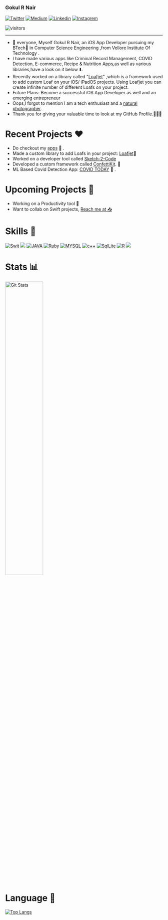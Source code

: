 ### Gokul R Nair

[![Twitter](https://img.shields.io/badge/twitter-%231DA1F2.svg?&style=for-the-badge&logo=twitter&logoColor=white)](https://twitter.com/itIsGokulNair)
[![Medium](https://img.shields.io/badge/Medium-12100E?style=for-the-badge&logo=medium&logoColor=white)](https://gokulnair-2001.medium.com)
[![Linkedin](https://img.shields.io/badge/linkedin-%230077B5.svg?&style=for-the-badge&logo=linkedin&logoColor=white)](https://www.linkedin.com/in/gokul-r-nair/)
[![Instagrem](https://img.shields.io/badge/instagram-%23E4405F.svg?&style=for-the-badge&logo=instagram&logoColor=white)](https://www.instagram.com/_gokul_r_nair_/)

![visitors](https://visitor-badge.laobi.icu/badge?page_id=gokulnair2001)

____________________________________________________________________
 
- 👋 everyone, Myself Gokul R Nair, an iOS App Developer pursuing my BTech📜 in Computer Science Engineering ,from Vellore Institute Of Technology .
- I have made various apps like Criminal Record Management, COVID Detection, E-commerce, Recipe & Nutrition Apps,as well as various libraries,have a look on it below ⬇️. 
- Recently worked on a library called "[Loafjet](https://loafjet.github.io/Loafjet/)" ,which is a framework used to add custom Loaf on your iOS/ iPadOS projects. Using Loafjet you can create infinite number of different Loafs on your project.
- Future Plans: Become a successful iOS App Developer as well and an emerging entrepreneur
- Oops,I forgot to mention I am a tech enthusiast and a [natural photographer](https://instagram.com/gokul_phoneographer?igshid=1ues44pnhixrr).   
- Thank you for giving your valuable time to look at my GitHub Profile.👨🏻‍💻 

# Recent Projects ❤️

- Do checkout my [apps](https://apps.apple.com/in/developer/gokul-nair/id1559592352) 🤩 .
- Made a custom library to add Loafs in your project: [Loafjet](https://github.com/gokulnair2001/Loafjet)🚀
- Worked on a developer tool called [Sketch-2-Code](https://github.com/MLH-Fellowship/pod-3.1.0-Sketch2Code) 
- Developed a custom framework called [ConfettiKit](https://github.com/gokulnair2001/ConfettiKit). 🎉
- ML Based Covid Detection App: [COVID TODAY](https://github.com/gokulnair2001/COVID-TODAY) 🦠 .

# Upcoming Projects 🤫

- Working on a Productivity tool 🔗 
- Want to collab on Swift projects, [Reach me at 📥](https://twitter.com/itIsGokulNair)
 
# Skills 🚀 

[![Swit](https://img.shields.io/badge/swift-%23FA7343.svg?&style=for-the-badge&logo=swift&logoColor=white)](https://github.com/gokulnair2001/)
<img src="https://img.shields.io/badge/javascript%20-%23323330.svg?&style=for-the-badge&logo=javascript&logoColor=%23F7DF1E"/>
[![JAVA](https://img.shields.io/badge/java-%23ED8B00.svg?&style=for-the-badge&logo=java&logoColor=white)](https://github.com/gokulnair2001/)
[![Ruby](https://img.shields.io/badge/ruby-%23CC342D.svg?&style=for-the-badge&logo=ruby&logoColor=white)](https://github.com/gokulnair2001/)
[![MYSQL](https://img.shields.io/badge/mysql-%2300f.svg?&style=for-the-badge&logo=mysql&logoColor=white)](https://github.com/gokulnair2001/)
[![c++](https://img.shields.io/badge/c++%20-%2300599C.svg?&style=for-the-badge&logo=c%2B%2B&logoColor=white)](https://github.com/gokulnair2001/)
[![SqlLite](https://img.shields.io/badge/sqlite-%2307405e.svg?&style=for-the-badge&logo=sqlite&logoColor=white)](https://github.com/gokulnair2001/)
[![R](https://img.shields.io/badge/r-%23276DC3.svg?&style=for-the-badge&logo=r&logoColor=white)](https://github.com/gokulnair2001/)
<img src="https://img.shields.io/badge/python%20-%2314354C.svg?&style=for-the-badge&logo=python&logoColor=white"/>


# Stats 📊

<img width="49%" src="https://github-readme-stats.vercel.app/api?username=gokulnair2001&show_icons=true&hide_border=false&theme=tokyonight&count_private=true&include_all_commits=true" alt="Git Stats" />
<!-- <img width="49%" src="https://github-readme-streak-stats.herokuapp.com/?user=gokulnair2001&theme=tokyonight" alt="Gokul" /> -->

# Language 📕

[![Top Langs](https://github-readme-stats.vercel.app/api/top-langs/?username=gokulnair2001&layout=compact)](https://github.com/gokulnair2001/github-readme-stats)

<!--# Device 💻

[![Mac](https://img.shields.io/badge/apple-macbook%20pro%202020-%23999999.svg?&style=for-the-badge&logo=apple&logoColor=white)](https://www.apple.com/in/macbook-pro-16/)
</details>-->
